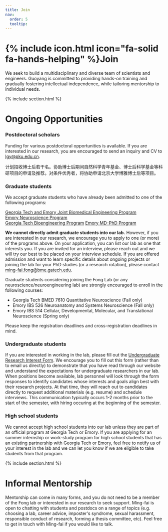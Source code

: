 ```yaml
---
title: Join
nav:
  order: 5
  tooltip: 
---
```


# {% include icon.html icon="fa-solid fa-hands-helping" %}Join

We seek to build a multidisciplinary and diverse team of scientists and engineers. Guoyang is committed to providing hands-on training and gradually fostering intellectual independence, while tailoring mentorship to individual needs.

{% include section.html %}


# Ongoing Opportunities

<!--### Staff Positions
Technician positions open up every 1-2 years.  If you are interested in learning about future opportunities or anticipated hiring timelines, please send an inquiry to [ming-fai.fong@bme.gatech.edu](mailto:ming-fai.fong@bme.gatech.edu).-->

### Postdoctoral scholars
Funding for various postdoctoral opportunities is available. If you are interested in our research, you are encouraged to send an inquiry and CV to [lgy@pku.edu.cn](mailto:lgy@pku.edu.cn).

计划招收博士后若干名。协助博士后期间自然科学青年基金、博士后科学基金等科研项目的申请及推荐。对条件优秀者，将协助申请北京大学博雅博士后等项目。

### Graduate students
We accept graduate students who have already been admitted to one of the following programs: 

[Georgia Tech and Emory Joint Biomedical Engineering Program](https://bme.gatech.edu/bme/georgia-tech-emory-bme-phd-program) <br>
[Emory Neuroscience Program](https://biomed.emory.edu/PROGRAM_SITES/NS/) <br>
[Georgia Tech Bioengineering Program](https://bioengineering.gatech.edu/)
[Emory MD-PhD Program](https://med.emory.edu/MDPHD/)

**We cannot directly admit graduate students into our lab.** However, if you are interested in our research, we encourage you to apply to one (or more) of the programs above.  On your application, you can list our lab as one that interests you.  If you are invited for an interview, please reach out and we will try our best to be placed on your interview schedule.  If you are offered admission and want to learn specific details about ongoing projects or joining the lab for your PhD studies (or a research rotation), please contact [ming-fai.fong@bme.gatech.edu](mailto:ming-fai.fong@bme.gatech.edu).

Graduate students considering joining the Fong Lab (or any neuroscience/neuroengineering lab) are strongly encouraged to enroll in the following courses:
- Georgia Tech BMED 7610 Quantitative Neuroscience (Fall only)
- Emory IBS 526 Neuroanatomy and Systems Neuroscience (Fall only)
- Emory IBS 514 Cellular, Developmental, Molecular, and Translational Neuroscience (Spring only)

Please keep the registration deadlines and cross-registration deadlines in mind.

### Undergraduate students
If you are interested in working in the lab, please fill out the [Undergraduate Research Interest Form](https://forms.office.com/r/QD7qYbh2Et).  We encourage you to fill out this form (rather than to email us directly) to demonstrate that you have read through our website and understand the expectations for undergraduate researchers in our lab.  When positions become available, lab personnel will look through the form responses to identify candidates whose interests and goals align best with their research projects.  At that time, they will reach out to candidates directly to request additional materials (e.g. resume) and schedule interviews.  This communication typically occurs 1-2 months prior to the start of the semester, with hiring occuring at the beginning of the semester.

### High school students
We cannot accept high school students into our lab unless they are part of an official program at Georgia Tech or Emory.  If you are applying for an summer internship or work-study program for high school students that has an existing partnership with Georgia Tech or Emory, feel free to notify us of your interest in the lab and we can let you know if we are eligible to take students from that program.

{% include section.html %}

# Informal Mentorship

Mentorship can come in many forms, and you do not need to be a member of the Fong lab or interested in our research to seek support.  Ming-fai is open to chatting with students and postdocs on a range of topics (e.g. choosing a lab, career advice, imposter's syndrome, sexual harassment, responsible conduct of research, forming a thesis committee, etc).  Feel free to get in touch with Ming-fai if you would like to talk.
